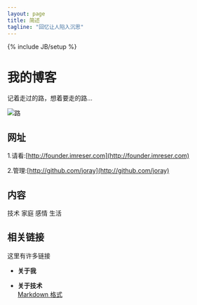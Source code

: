 ```yaml
---
layout: page
title: 简述
tagline: "回忆让人陷入沉思"
---
```

{% include JB/setup %}

# 我的博客

记着走过的路，想着要走的路...

![路](http://cdn4.recollect.com/splash/homepage-image-background.jpg "路很长，如何走好")



## 网址

1.请看:[http://founder.imreser.com](http://founder.imreser.com)

2.管理:[http://github.com/joray](http://github.com/joray)


## 内容

技术 家庭 感情 生活

## 相关链接 

这里有许多链接

- **关于我**  
 
- **关于技术**  
[Markdown 格式](https://github.com/adam-p/markdown-here/wiki/Markdown-Cheatsheet)
